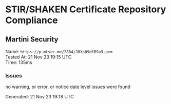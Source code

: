 # STIR/SHAKEN Certificate Repository Compliance

## Martini Security

Name: `https://p.mtsec.me/2884/J0Xp09dfB9a3.pem`\
Tested At: 21 Nov 23 19:15 UTC\
Time: 135ms

### Issues

no warning, or error, or notice date level issues were found

Generated: 21 Nov 23 19:18 UTC